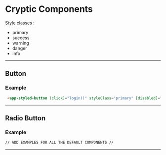 # Cryptic Components


Style classes :
- primary
- success
- warning
- danger
- info

---

## Button

### Example

```html
 <app-styled-button (click)="login()" styleClass="primary" [disabled]="!form.valid">Log in</app-styled-button>
 ```

---

## Radio Button

### Example

```html
// ADD EXAMPLES FOR ALL THE DEFAULT COMPONENTS //
```

---
